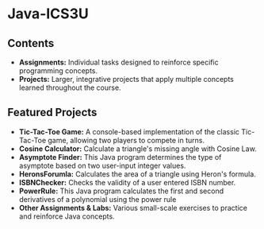 # Java-ICS3U

## Contents

- **Assignments:** Individual tasks designed to reinforce specific programming concepts.
- **Projects:** Larger, integrative projects that apply multiple concepts learned throughout the course.

## Featured Projects

- **Tic-Tac-Toe Game:** A console-based implementation of the classic Tic-Tac-Toe game, allowing two players to compete in turns.
- **Cosine Calculator:** Calculate a triangle's missing angle with Cosine Law.
- **Asymptote Finder:** This Java program determines the type of asymptote based on two user-input integer values.
- **HeronsForumla:**  Calculates the area of a triangle using Heron's formula.
- **ISBNChecker:** Checks the validity of a user entered ISBN number.
- **PowerRule:** This Java program calculates the first and second derivatives of a polynomial using the power rule
- **Other Assignments & Labs:** Various small-scale exercises to practice and reinforce Java concepts.

